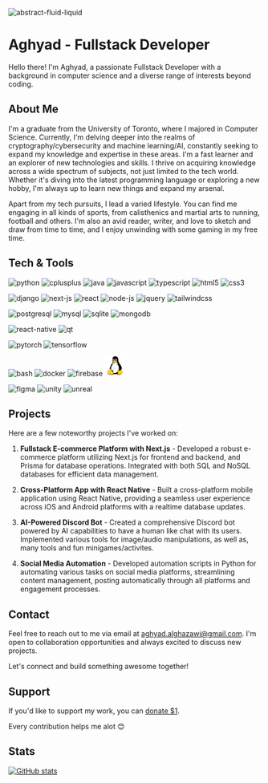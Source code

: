 ![abstract-fluid-liquid](https://github.com/dr-dark-flames/dr-dark-flames/assets/12224035/1544ff9a-6e76-4eba-a56a-1d4b1df11402)

# Aghyad - Fullstack Developer

Hello there! I'm Aghyad, a passionate Fullstack Developer with a background in computer science and a diverse range of interests beyond coding.

## About Me

I'm a graduate from the University of Toronto, where I majored in Computer Science. Currently, I'm delving deeper into the realms of cryptography/cybersecurity and machine learning/AI, constantly seeking to expand my knowledge and expertise in these areas. I'm a fast learner and an explorer of new technologies and skills. I thrive on acquiring knowledge across a wide spectrum of subjects, not just limited to the tech world. Whether it's diving into the latest programming language or exploring a new hobby, I'm always up to learn new things and expand my arsenal.

Apart from my tech pursuits, I lead a varied lifestyle. You can find me engaging in all kinds of sports, from calisthenics and martial arts to running, football and others. I'm also an avid reader, writer, and love to sketch and draw from time to time, and I enjoy unwinding with some gaming in my free time.

## Tech & Tools

<p align="left">
    <img src="https://cdn.worldvectorlogo.com/logos/python-5.svg" alt="python" width="40" height="40"/>
    <img src="https://cdn.worldvectorlogo.com/logos/c.svg" alt="cplusplus" width="40" height="40"/>
    <img src="https://cdn.worldvectorlogo.com/logos/jee-3.svg" alt="java" width="40" height="40"/>
    <img src="https://cdn.worldvectorlogo.com/logos/logo-javascript.svg" alt="javascript" width="40" height="40"/>
    <img src="https://cdn.worldvectorlogo.com/logos/typescript.svg" alt="typescript" width="40" height="40"/>
    <img src="https://cdn.worldvectorlogo.com/logos/html-1.svg" alt="html5" width="40" height="40"/>
    <img src="https://cdn.worldvectorlogo.com/logos/css-3.svg" alt="css3" width="40" height="40"/>
</p>

<p align="left">
    <img src="https://cdn.worldvectorlogo.com/logos/django.svg" alt="django" width="40" height="40"/>
    <img src="https://cdn.worldvectorlogo.com/logos/next-js.svg" alt="next-js" width="40" height="40"/>
    <img src="https://cdn.worldvectorlogo.com/logos/react-2.svg" alt="react" width="40" height="40"/>
    <img src="https://cdn.worldvectorlogo.com/logos/nodejs-3.svg" alt="node-js" width="40" height="40"/>
    <img src="https://cdn.worldvectorlogo.com/logos/jquery-4.svg" alt="jquery" width="40" height="40"/>
    <img src="https://cdn.worldvectorlogo.com/logos/tailwindcss.svg" alt="tailwindcss" width="40" height="40"/>
</p>

<p align="left">
    <img src="https://cdn.worldvectorlogo.com/logos/postgresql.svg" alt="postgresql" width="40" height="40"/>
    <img src="https://www.vectorlogo.zone/logos/mysql/mysql-icon.svg" alt="mysql" width="40" height="40"/>
    <img src="https://www.vectorlogo.zone/logos/sqlite/sqlite-icon.svg" alt="sqlite" width="40" height="40"/>
    <img src="https://cdn.worldvectorlogo.com/logos/mongodb-icon-1.svg" alt="mongodb" width="40" height="40"/>
</p>

<p align="left">
    <img src="https://cdn.worldvectorlogo.com/logos/react-native-1.svg" alt="react-native" width="40" height="40"/>
    <img src="https://cdn.worldvectorlogo.com/logos/qt-1.svg" alt="qt" width="40" height="40"/>
</p>

<p align="left">
    <img src="https://www.vectorlogo.zone/logos/pytorch/pytorch-icon.svg" alt="pytorch" width="40" height="40"/>
    <img src="https://www.vectorlogo.zone/logos/tensorflow/tensorflow-icon.svg" alt="tensorflow" width="40" height="40"/>
</p>

<p align="left">
    <img src="https://cdn.worldvectorlogo.com/logos/bash-2.svg" alt="bash" width="40" height="40"/>
    <img src="https://cdn.worldvectorlogo.com/logos/docker-4.svg" alt="docker" width="40" height="40"/>
    <img src="https://www.vectorlogo.zone/logos/firebase/firebase-icon.svg" alt="firebase" width="40" height="40"/>
    <img src="https://raw.githubusercontent.com/devicons/devicon/master/icons/linux/linux-original.svg" alt="linux" width="40" height="40"/>
</p>

<p align="left">
    <img src="https://www.vectorlogo.zone/logos/figma/figma-icon.svg" alt="figma" width="40" height="40"/>
    <img src="https://github.com/dr-dark-flames/dr-dark-flames/assets/12224035/63995e6f-8b6b-4c1d-a320-5f718dea1e5d" alt="unity" width="40" height="40"/>
    <img src="https://github.com/dr-dark-flames/dr-dark-flames/assets/12224035/707c2112-2c8b-4dd7-a94b-76355392ad69" alt="unreal" width="40" height="40"/>
</p>

## Projects

Here are a few noteworthy projects I've worked on:

1. **Fullstack E-commerce Platform with Next.js** - Developed a robust e-commerce platform utilizing Next.js for frontend and backend, and Prisma for database operations. Integrated with both SQL and NoSQL databases for efficient data management.

2. **Cross-Platform App with React Native** - Built a cross-platform mobile application using React Native, providing a seamless user experience across iOS and Android platforms with a realtime database updates.

3. **AI-Powered Discord Bot** - Created a comprehensive Discord bot powered by AI capabilities to have a human like chat with its users. Implemented various tools for image/audio manipulations, as well as, many tools and fun minigames/activites.

4. **Social Media Automation** - Developed automation scripts in Python for automating various tasks on social media platforms, streamlining content management, posting automatically through all platforms and engagement processes.

## Contact

Feel free to reach out to me via email at [aghyad.alghazawi@gmail.com](mailto:aghyad.alghazawi@gmail.com). I'm open to collaboration opportunities and always excited to discuss new projects.

Let's connect and build something awesome together!

## Support

If you'd like to support my work, you can [donate $1](https://github.com/dr-dark-flames/dr-dark-flames/assets/12224035/7575ac06-acdb-4a19-abb4-92f118eb2b89).

Every contribution helps me alot 😊

## Stats

[![GitHub stats](https://github-readme-stats.vercel.app/api?username=dr-dark-flames&show_icons=true&theme=dark)](https://github.com/anuraghazra/github-readme-stats)

